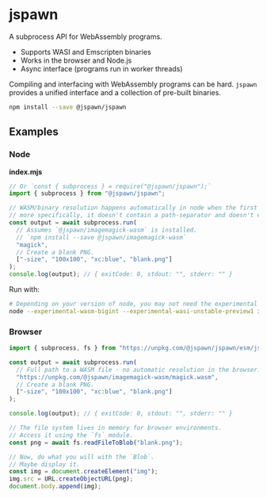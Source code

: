 # jspawn

A subprocess API for WebAssembly programs.

- Supports WASI and Emscripten binaries
- Works in the browser and Node.js
- Async interface (programs run in worker threads)

Compiling and interfacing with WebAssembly programs can be hard. `jspawn` provides a unified interface and a collection of pre-built binaries.

```sh
npm install --save @jspawn/jspawn
```

## Examples

### Node

**index.mjs**

```javascript
// Or `const { subprocess } = require("@jspawn/jspawn");`
import { subprocess } from "@jspawn/jspawn";

// WASM/binary resolution happens automatically in node when the first argument isn't a path -
// more specifically, it doesn't contain a path-separator and doesn't end with `.wasm`.
const output = await subprocess.run(
  // Assumes `@jspawn/imagemagick-wasm` is installed.
  // `npm install --save @jspawn/imagemagick-wasm`
  "magick",
  // Create a blank PNG.
  ["-size", "100x100", "xc:blue", "blank.png"]
);
console.log(output); // { exitCode: 0, stdout: "", stderr: "" }
```

Run with:

```sh
# Depending on your version of node, you may not need the experimental flags.
node --experimental-wasm-bigint --experimental-wasi-unstable-preview1 index.mjs
```

### Browser

```javascript
import { subprocess, fs } from "https://unpkg.com/@jspawn/jspawn/esm/jspawn.mjs";

const output = await subprocess.run(
  // Full path to a WASM file - no automatic resolution in the browser.
  "https://unpkg.com/@jspawn/imagemagick-wasm/magick.wasm",
  // Create a blank PNG.
  ["-size", "100x100", "xc:blue", "blank.png"]
);

console.log(output); // { exitCode: 0, stdout: "", stderr: "" }

// The file system lives in memory for browser environments.
// Access it using the `fs` module.
const png = await fs.readFileToBlob("blank.png");

// Now, do what you will with the `Blob`.
// Maybe display it.
const img = document.createElement("img");
img.src = URL.createObjectURL(png);
document.body.append(img);
```

